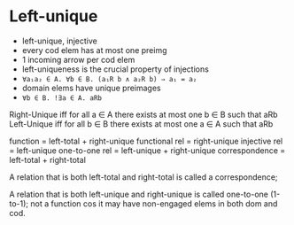 # Left-unique

- left-unique, injective
- every cod elem has at most one preimg
- 1 incoming arrow per cod elem
- left-uniqueness is the crucial property of injections
- `∀a₁a₂ ∈ A. ∀b ∈ B. (a₁R b ∧ a₂R b) ⇒ a₁ = a₂`
- domain elems have unique preimages
- `∀b ∈ B. !∃a ∈ A. aRb`



Right-Unique iff for all a ∈ A there exists at most one b ∈ B such that aRb
Left-Unique iff for all b ∈ B there exists at most one a ∈ A such that aRb


function       = left-total + right-unique
functional rel = right-unique
injective rel  = left-unique
one-to-one rel = left-unique + right-unique
correspondence = left-total + right-total

A relation that is both 
left-total and right-total 
is called a correspondence;


A relation that is both 
left-unique and right-unique 
is called one-to-one (1-to-1); 
not a function cos it may have 
non-engaged elems in both dom and cod. 
